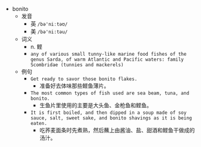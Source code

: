 - bonito
  - 发音
    - 英 `/bə'niːtəʊ/`
    - 美 `/bə'ni:təu/`
  - 词义
    - n. 鲣
    - `any of various small tunny-like marine food fishes of the genus Sarda, of warm Atlantic and Pacific waters: family Scombridae (tunnies and mackerels) `
  - 例句
    - `Get ready to savor those bonito flakes.`
      - 准备好去体味那些鲣鱼薄片。
    - `The most common types of fish used are sea beam, tuna, and bonito.`
      - 生鱼片里使用的主要是大头鱼、金枪鱼和鲣鱼。
    - `It is first boiled, and then dipped in a soup made of soy sauce, salt, sweet sake, and bonito shavings as it is being eaten.`
      - 吃荞麦面条时先煮熟，然后蘸上由酱油、盐、甜酒和鲣鱼干做成的汤汁。

